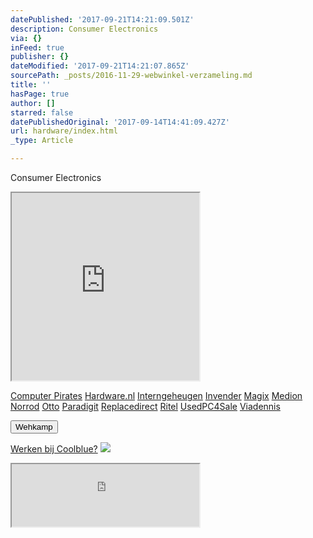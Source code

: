 ```yaml
---
datePublished: '2017-09-21T14:21:09.501Z'
description: Consumer Electronics
via: {}
inFeed: true
publisher: {}
dateModified: '2017-09-21T14:21:07.865Z'
sourcePath: _posts/2016-11-29-webwinkel-verzameling.md
title: ''
hasPage: true
author: []
starred: false
datePublishedOriginal: '2017-09-14T14:41:09.427Z'
url: hardware/index.html
_type: Article

---
```

Consumer Electronics

<iframe src="https://the-grid.github.io/ed-userhtml/?g=eJy1V11vmzAUfc-vYEjNW8JX0nw0TtV1nVap6_bQh_UpMnADVoxBxhmppv33XQzpaNe0qQZRhLHB955z7HsvXnz49O3y7v77lRGrhC97i30DNMTGqttcPXBY9kL20_jVM_CX0N2gYKGK54bj2na2O9PDMbAoVjimh3Cg9xuN1LMXfho-LHu9BTViCWtixkplc8sqimJ4EUAeMgmBGgpuGorKCBQxVz6nYmMuFyyJjFwGT-b4aUJl-b51ndAIckuE_opVtyqGSLLQKpjYABeUJhZFF4PaRyYi06AcPXy5-3pjqK1KJaPoWEMlZkWtYlFzwo6BPT-VIci5fYagLLo0DtDhzKc-HQZp0g2ZvYMuiahgqCQNAS_BBuRQgLLOA-KMT0d2nybZWUKmztidznSHEsfzJqeO7kiimy3pjD3sMgl53vlKommQgioowSkUQCkys0crx11VfFc14RP3c0f79hFB11x9oGrANLJOmOztt8bjEI0gVhw6SyR7-0fScJs03CNo5AgrQ0ACZCbTSNIkoYiRl9nECjgLNtX1PCNOX5Gt5P2cjDzH7q_J3Y-bPg6Q0s6Jd4GbEv8VRz2_L2gC5GPKB7cQFuB3pBDaR2f_v9DjVxc6wMjb5nmcZnVwMhHCbkjzbFeGqet5s0kjUG-LYhDkr4SrIYETU6TrlPO0QM-XTQdLow1pGpg7DoMABGZunqVMaHh1Gq9FyuKs1GjsjZ4pFIbvUuipk5Y0ahptUaVjK5zrjmyvrnCO-1J1awi1PU6oEIRgeQhUh2ErUfbXZAtl8HCkHRBpPHbGb2qEVfo9Il3tMtACtKIPVNY6TkK4R7E8RxDDNgKhc3T9meDObLcRXNdPXmwGWe8tXSofoJpeWpHoGfiOpXpIZVkVEFyZ_zImIq3TaOpNjvue-keY-73FVtSo8XWoQibXw1jsizhN8Nncwcnc83PPCiR-ILGfoEdtx-H4aDJ6oSTXZvJ0KwM42o6hgRNz4k7N-qRGzJltGhVsYtqm9ZgpreqwhidAfSD8A2vHx1o" height="300" style=""></iframe>

[Computer Pirates][0]
[Hardware.nl][1]
[Interngeheugen][2]
[Invender][3]
[Magix][4]
[Medion][5]
[Norrod][6]
[Otto][7]
[Paradigit][8]
[Replacedirect][9]
[Ritel][10]
[UsedPC4Sale][11]
[Viadennis][12]

<button data-role="cta" style="">Wehkamp</button>

[Werken bij Coolblue?][13]
![](https://the-grid-user-content.s3-us-west-2.amazonaws.com/d4d8e480-281e-41f8-a31e-4427722137e0.png)

<iframe src="https://the-grid.github.io/ed-userhtml/?g=eJyNkDEPwiAQhXd-BbLrUatRK-2izjq4OFJAIVLbUKwa438XSV2cvOUl38u9vDs2WG9X-8Nug7WvbIHYVxSXQaDX1j-sKpA0HX4iHKbi9-HNSK8znEwpbe7LiLUyJ-0Di-hD0Cuk9OsIMY61U8ecaO-bDKBxx5G-gLBGnEHwKnhZEpZtWrYpCKe4N52KlCaJDdZsQgpmqhNunfiNaeurE-rvHBwPyMlsPCd985wsKMFl7aRyOaEECgY8FGdQ1vIRHxL_8wbVPF1G" height="100" style=""></iframe>



[0]: http://www.computerpirates.com/
[1]: http://www.hardware.nl/
[2]: http://www.interngeheugen.com/tt/?tt=2902_12_133761_Interngeheugen&r=%2F
[3]: http://www.invender.nl/ttiv/index.php?tt=352_12_133761_Invender&r=%2F
[4]: http://www.magix.com/ap/tradetracker/?tt=2074_12_133761_Magix&r=%2F
[5]: http://tc.tradetracker.net/?c=3452&m=12&a=133761
[6]: http://www.norrod.nl/tt/index.aspx?tt=23396_12_133761_Norrod&r=%2F
[7]: http://www.otto.nl/
[8]: http://www.paradigit.nl/tt/index.aspx?tt=5043_12_133761_Paradigit&r=%2F
[9]: http://www.replacedirect.nl/
[10]: http://www.ritel.nl/telecom/?tt=668_12_133761_Ritel&r=%2F
[11]: http://tc.tradetracker.net/?c=20400&m=12&a=133761&r=UsedPC4sale&u=%2F
[12]: http://www.viadennis.nl/computer/?tt=15804_12_133761_Viadennis&r=%2F
[13]: http://prf.hn/click/camref:1100l3bs3/creativeref:1011l11074